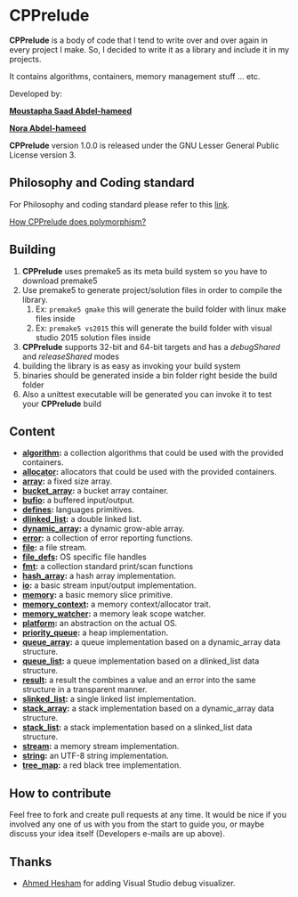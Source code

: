 # CPPrelude

**CPPrelude** is a body of code that I tend to write over and over again in every project I make. So, I decided to write it as a library and include it in my projects.

It contains algorithms, containers, memory management stuff ... etc.

Developed by:

**[Moustapha Saad Abdel-hameed](mailto:moustapha.saad.abdelhamed@gmail.com)**

**[Nora Abdel-hameed](mailto:nora.abdelhameed@gmail.com)**

**CPPrelude** version 1.0.0 is released under the GNU Lesser General Public License version 3.

## Philosophy and Coding standard

For Philosophy and coding standard please refer to this [link](https://moustaphasaad.github.io/2017/08/05/cpprelude/).

[How CPPrelude does polymorphism?](https://moustaphasaad.github.io/2018/01/06/How-CPPrelude-does-polymorphism/)

## Building

1. **CPPrelude** uses premake5 as its meta build system so you have to download premake5
2. Use premake5 to generate project/solution files in order to compile the library.
   1. Ex: `premake5 gmake` this will generate the build folder with linux make files inside
   2. Ex: `premake5 vs2015` this will generate the build folder with visual studio 2015 solution files inside
3. **CPPrelude** supports 32-bit and 64-bit targets and has a *debugShared* and *releaseShared* modes
4. building the library is as easy as invoking your build system
5. binaries should be generated inside a bin folder right beside the build folder
6. Also a unittest executable will be generated you can invoke it to test your **CPPrelude** build

## Content

- **[algorithm](docs/Files/algorithm.md):** a collection algorithms that could be used with the provided containers.
- **[allocator](docs/Files/allocator.md):** allocators that could be used with the provided containers.
- **[array](docs/Files/array.md):** a fixed size array.
- **[bucket_array](docs/Files/bucket_array.md):** a bucket array container.
- **[bufio](docs/Files/bufio.md):** a buffered input/output.
- **[defines](docs/Files/defines.md):** languages primitives.
- **[dlinked_list](docs/Files/dlinked_list.md):** a double linked list.
- **[dynamic_array](docs/Files/dynamic_array.md):** a dynamic grow-able array.
- **[error](docs/Files/error.md):** a collection of error reporting functions.
- **[file](docs/Files/file.md):** a file stream.
- **[file_defs](docs/Files/file_defs.md):** OS specific file handles
- **[fmt](docs/Files/fmt.md):** a collection standard print/scan functions
- **[hash_array](docs/Files/hash_array.md):** a hash array implementation.
- **[io](docs/Files/io.md):** a basic stream input/output implementation.
- **[memory](docs/Files/memory.md):** a basic memory slice primitive.
- **[memory_context](docs/Files/memory_context.md):** a memory context/allocator trait.
- **[memory_watcher](docs/Files/memory_watcher.md):** a memory leak scope watcher.
- **[platform](docs/Files/platform.md):** an abstraction on the actual OS.
- **[priority_queue](docs/Files/priority_queue.md):** a heap implementation.
- **[queue_array](docs/Files/queue_array.md):** a queue implementation based on a dynamic_array data structure.
- **[queue_list](docs/Files/queue_list.md):** a queue implementation based on a dlinked_list data structure.
- **[result](docs/Files/result.md):** a result the combines a value and an error into the same structure in a transparent manner.
- **[slinked_list](docs/Files/slinked_list.md):** a single linked list implementation.
- **[stack_array](docs/Files/stack_array.md):** a stack implementation based on a dynamic_array data structure.
- **[stack_list](docs/Files/stack_list.md):** a stack implementation based on a slinked_list data structure.
- **[stream](docs/Files/stream.md):** a memory stream implementation.
- **[string](docs/Files/string.md):** an UTF-8 string implementation.
- **[tree_map](docs/Files/tree_map.md):** a red black tree implementation.

## How to contribute

Feel free to fork and create pull requests at any time. It would be nice if you involved any one of us with you from the start to guide you, or maybe discuss your idea itself (Developers e-mails are up above).

## Thanks
- [Ahmed Hesham](mailto:ahesham@outlook.com) for adding Visual Studio debug visualizer.